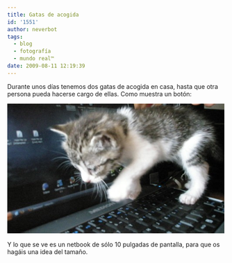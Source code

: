 ```yaml
---
title: Gatas de acogida
id: '1551'
author: neverbot
tags:
  - blog
  - fotografía
  - mundo real™
date: 2009-08-11 12:19:39
---
```


Durante unos días tenemos dos gatas de acogida en casa, hasta que otra persona pueda hacerse cargo de ellas. Como muestra un botón:

![Mini Gatuna](./gatas-de-acogida/mini-gatuna.jpg "Mini Gatuna")

Y lo que se ve es un netbook de sólo 10 pulgadas de pantalla, para que os hagáis una idea del tamaño.